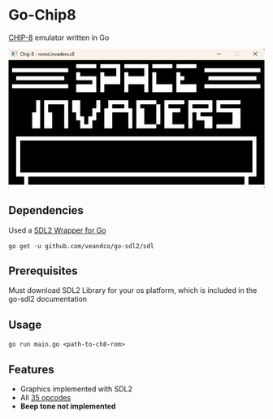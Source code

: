 
# Go-Chip8

[CHIP-8](https://en.wikipedia.org/wiki/CHIP-8) emulator written in Go

![chip8](chip8.png)

## Dependencies

Used a [SDL2 Wrapper for Go](https://github.com/veandco/go-sdl2)

```
go get -u github.com/veandco/go-sdl2/sdl
```

## Prerequisites

Must download SDL2 Library for your os platform, which is included in the go-sdl2 documentation

## Usage

```
go run main.go <path-to-ch8-rom>
```
## Features
- Graphics implemented with SDL2
- All [35 opcodes](https://en.wikipedia.org/wiki/CHIP-8#Opcode_table)
- **Beep tone not implemented**
